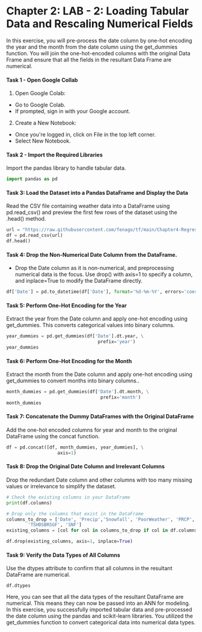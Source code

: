 # Chapter 2: LAB - 2: Loading Tabular Data and Rescaling Numerical Fields

In this exercise, you will pre-process the date column by one-hot encoding the year and the month from the date column using the get_dummies function. You will join the one-hot-encoded columns with the original Data Frame and ensure that all the fields in the resultant Data Frame are numerical.

#### Task 1 - Open Google Collab

1. Open Google Colab:

- Go to Google Colab.
- If prompted, sign in with your Google account.

2. Create a New Notebook:
- Once you're logged in, click on File in the top left corner.
- Select New Notebook.

#### Task 2 - Import the Required Libraries

Import the pandas library to handle tabular data.

```python
import pandas as pd

```

#### Task 3: Load the Dataset into a Pandas DataFrame and Display the Data

Read the CSV file containing weather data into a DataFrame using pd.read_csv() and preview the first few rows of the dataset using the .head() method.

```python
url = "https://raw.githubusercontent.com/fenago/tf/main/Chapter4-Regression_and_Classification_Models/dataset/Summary_of_Weather.csv"
df = pd.read_csv(url)
df.head()


```

#### Task 4: Drop the Non-Numerical Date Column from the DataFrame.

- Drop the Date column as it is non-numerical, and preprocessing numerical data is the focus. Use drop() with axis=1 to specify a column, and inplace=True to modify the DataFrame directly.

```python
df['Date'] = pd.to_datetime(df['Date'], format='%d-%m-%Y', errors='coerce')
```

#### Task 5: Perform One-Hot Encoding for the Year

Extract the year from the Date column and apply one-hot encoding using get_dummies. This converts categorical values into binary columns.

```python
year_dummies = pd.get_dummies(df['Date'].dt.year, \
                                  prefix='year')
year_dummies

```

#### Task 6: Perform One-Hot Encoding for the Month

Extract the month from the Date column and apply one-hot encoding using get_dummies to convert months into binary columns..

```python
month_dummies = pd.get_dummies(df['Date'].dt.month, \
                                   prefix='month')
month_dummies

```

#### Task 7:  Concatenate the Dummy DataFrames with the Original DataFrame

Add the one-hot encoded columns for year and month to the original DataFrame using the concat function.

```python
df = pd.concat([df, month_dummies, year_dummies], \
                   axis=1)
```
#### Task 8: Drop the Original Date Column and Irrelevant Columns
Drop the redundant Date column and other columns with too many missing values or irrelevance to simplify the dataset.

```python
# Check the existing columns in your DataFrame
print(df.columns)

# Drop only the columns that exist in the DataFrame
columns_to_drop = ['Date', 'Precip','Snowfall', 'PoorWeather', 'PRCP',
        'TSHDSBRSGF', 'SNF']
existing_columns = [col for col in columns_to_drop if col in df.columns]

df.drop(existing_columns, axis=1, inplace=True)
```


#### Task 9: Verify the Data Types of All Columns

Use the dtypes attribute to confirm that all columns in the resultant DataFrame are numerical.

`df.dtypes`


Here, you can see that all the data types of the resultant DataFrame are numerical. This means they can now be passed into an ANN for modeling.
In this exercise, you successfully imported tabular data and pre-processed the date column using the pandas and scikit-learn libraries. You utilized the get_dummies function to convert categorical data into numerical data types.

